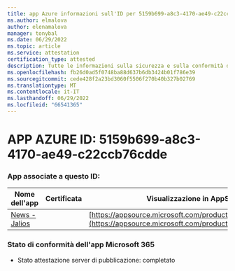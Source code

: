 ```yaml
---
title: app Azure informazioni sull'ID per 5159b699-a8c3-4170-ae49-c22ccb76cdde
ms.author: elmalova
author: elenamalova
manager: tonybal
ms.date: 06/29/2022
ms.topic: article
ms.service: attestation
certification_type: attested
description: Tutte le informazioni sulla sicurezza e sulla conformità disponibili per 5159b699-a8c3-4170-ae49-c22ccb76cdde.
ms.openlocfilehash: fb26d0ad5f0748ba88d637b6db3424b01f786e39
ms.sourcegitcommit: cede428f2a23bd3060f5506f270b40b327b02769
ms.translationtype: MT
ms.contentlocale: it-IT
ms.lasthandoff: 06/29/2022
ms.locfileid: "66541365"
---
```

# <a name="azure-app-id-5159b699-a8c3-4170-ae49-c22ccb76cdde"></a>APP AZURE ID: 5159b699-a8c3-4170-ae49-c22ccb76cdde


### <a name="apps-associated-with-this-id"></a>App associate a questo ID:
| **Nome dell'app** | **Certificata** | **Visualizzazione in AppSource** |
|--------------|---------------|-----------------------|
| [News - Jalios](../forward/WA200003889.md) |  | [https://appsource.microsoft.com/product/office/WA200003889](https://appsource.microsoft.com/product/office/WA200003889) |

### <a name="microsoft-365-app-compliance-status"></a>Stato di conformità dell'app Microsoft 365
- Stato attestazione server di pubblicazione: completato
